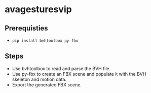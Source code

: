 # avagesturesvip
## Prerequisties
- ``pip install bvhtoolbox py-fbx``

## Steps
- Use bvhtoolbox to read and parse the BVH file.
- Use py-fbx to create an FBX scene and populate it with the BVH skeleton and motion data.
- Export the generated FBX scene.
